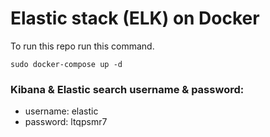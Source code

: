 # Elastic stack (ELK) on Docker

To run this repo run this command.
```
sudo docker-compose up -d
```

### Kibana & Elastic search username & password:

- username: elastic
- password: ltqpsmr7